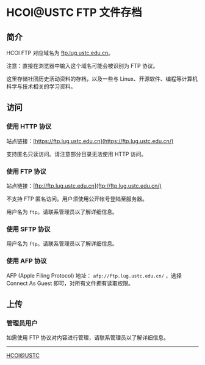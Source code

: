 ---
---

# HCOI@USTC FTP 文件存档

## 简介

HCOI FTP 对应域名为 [ftp.lug.ustc.edu.cn](ftp://ftp.lug.ustc.edu.cn/)。 

注意：直接在浏览器中输入这个域名可能会被识别为 FTP 协议。 

这里存储社团历史活动资料的存档，以及一些与 Linux、开源软件、编程等计算机科学与技术相关的学习资料。 

## 访问

### 使用 HTTP 协议

站点链接：[https://ftp.lug.ustc.edu.cn](https://ftp.lug.ustc.edu.cn/)

支持匿名只读访问。请注意部分目录无法使用 HTTP 访问。 

### 使用 FTP 协议

站点链接：[ftp://ftp.lug.ustc.edu.cn](ftp://ftp.lug.ustc.edu.cn/)

不支持 FTP 匿名访问。用户须使用公开帐号登陆至服务器。 

用户名为 `ftp`。请联系管理员以了解详细信息。 

### 使用 SFTP 协议

用户名为 `ftp`。请联系管理员以了解详细信息。 

### 使用 AFP 协议

AFP (Apple Filing Protocol) 地址： `afp://ftp.lug.ustc.edu.cn/` ，选择 Connect As Guest 即可，对所有文件拥有读取权限。 

## 上传

### 管理员用户

如需使用 FTP 协议对内容进行管理，请联系管理员以了解详细信息。 

* * *

[HCOI@USTC](https://lug.ustc.edu.cn/)
